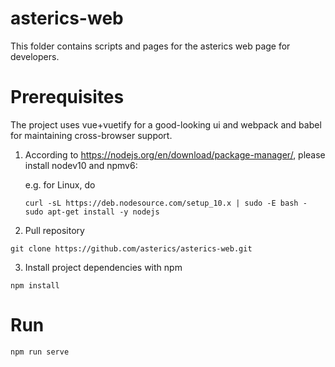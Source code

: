 # asterics-web
This folder contains scripts and pages for the asterics web page for developers.

# Prerequisites
The project uses vue+vuetify for a good-looking ui and webpack and babel for maintaining cross-browser support.

1. According to https://nodejs.org/en/download/package-manager/, please install nodev10 and npmv6:

    e.g. for Linux, do
    ```
    curl -sL https://deb.nodesource.com/setup_10.x | sudo -E bash -
    sudo apt-get install -y nodejs
    ```
2. Pull repository
```
git clone https://github.com/asterics/asterics-web.git
```

3. Install project dependencies with npm
```
npm install
```

# Run
```
npm run serve
```
